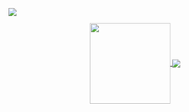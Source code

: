 ![](https://cdn.wallpapersafari.com/15/56/jQbuZf.gif)

<center>
  <a href="https://github.com/anuraghazra/github-readme-stats">
  <img align="center" height="160em" src="https://github-readme-stats-sadman-yasar-sayem.vercel.app/api?username=SadmanYasar&theme=github_dark&hide_border=true&include_all_commits=true&count_private=true" />
</a>
<a href="https://github.com/anuraghazra/github-readme-stats">
  <img align="center" src="https://github-readme-stats-sadman-yasar-sayem.vercel.app/api/top-langs/?username=SadmanYasar&exclude_repo=Project-Mayhem,Discord-Bot-Python&langs_count=3&hide_title=true&hide_border=true&theme=github_dark" />
</a>
</center>



